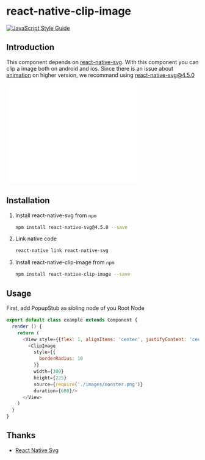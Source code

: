 # react-native-clip-image

[![JavaScript Style Guide](https://cdn.rawgit.com/feross/standard/master/badge.svg)](https://github.com/feross/standard)  
  
## Introduction 
This component depends on [react-native-svg](https://github.com/react-native-community/react-native-svg). With this component you can clip a image both on android and ios. Since there is an issue about [animation](https://github.com/react-native-community/react-native-svg/issues/251) on higher version, we recommand using react-native-svg@4.5.0

![demo](https://github.com/UnPourTous/react-native-clip-image/blob/master/screenshots/clip-image-demo.gif?raw=true)

## Installation 
1. Install react-native-svg from `npm`

    ```bash
    npm install react-native-svg@4.5.0 --save
    ```
    
2. Link native code

    ```bash
    react-native link react-native-svg
    ```
    
3. Install react-native-clip-image from `npm`

    ```bash
    npm install react-native-clip-image --save
    ```

## Usage
First, add PopupStub as sibling node of you Root Node
``` js
export default class example extends Component {
  render () {
    return (
      <View style={{flex: 1, alignItems: 'center', justifyContent: 'center'}}>
        <ClipImage
          style={{
            borderRadius: 10
          }}
          width={300}
          height={225}
          source={require('./images/monster.png')}
          duration={600}/>
      </View>
    )
  }
}
```
## Thanks
* [React Native Svg](https://github.com/react-native-community/react-native-svg)

